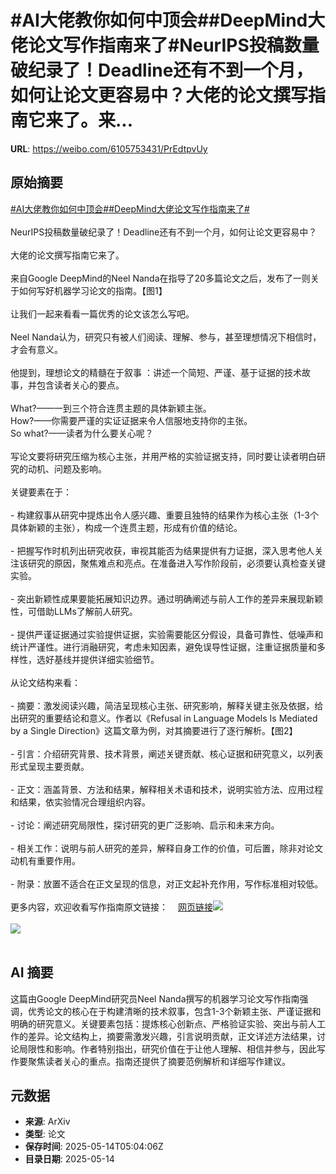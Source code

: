 # #AI大佬教你如何中顶会##DeepMind大佬论文写作指南来了#NeurIPS投稿数量破纪录了！Deadline还有不到一个月，如何让论文更容易中？大佬的论文撰写指南它来了。来...

**URL**: https://weibo.com/6105753431/PrEdtpvUy

## 原始摘要

<a href="https://m.weibo.cn/search?containerid=231522type%3D1%26t%3D10%26q%3D%23AI%E5%A4%A7%E4%BD%AC%E6%95%99%E4%BD%A0%E5%A6%82%E4%BD%95%E4%B8%AD%E9%A1%B6%E4%BC%9A%23&amp;extparam=%23AI%E5%A4%A7%E4%BD%AC%E6%95%99%E4%BD%A0%E5%A6%82%E4%BD%95%E4%B8%AD%E9%A1%B6%E4%BC%9A%23" data-hide=""><span class="surl-text">#AI大佬教你如何中顶会#</span></a><a href="https://m.weibo.cn/search?containerid=231522type%3D1%26t%3D10%26q%3D%23DeepMind%E5%A4%A7%E4%BD%AC%E8%AE%BA%E6%96%87%E5%86%99%E4%BD%9C%E6%8C%87%E5%8D%97%E6%9D%A5%E4%BA%86%23&amp;extparam=%23DeepMind%E5%A4%A7%E4%BD%AC%E8%AE%BA%E6%96%87%E5%86%99%E4%BD%9C%E6%8C%87%E5%8D%97%E6%9D%A5%E4%BA%86%23" data-hide=""><span class="surl-text">#DeepMind大佬论文写作指南来了#</span></a><br><br>NeurIPS投稿数量破纪录了！Deadline还有不到一个月，如何让论文更容易中？<br><br>大佬的论文撰写指南它来了。<br><br>来自Google DeepMind的Neel Nanda在指导了20多篇论文之后，发布了一则关于如何写好机器学习论文的指南。【图1】<br><br>让我们一起来看看一篇优秀的论文该怎么写吧。<br><br>Neel Nanda认为，研究只有被人们阅读、理解、参与，甚至理想情况下相信时，才会有意义。<br><br>他提到，理想论文的精髓在于叙事 ：讲述一个简短、严谨、基于证据的技术故事，并包含读者关心的要点。<br><br>What?——一到三个符合连贯主题的具体新颖主张。<br>How?——你需要严谨的实证证据来令人信服地支持你的主张。<br>So what?——读者为什么要关心呢？<br><br>写论文要将研究压缩为核心主张，并用严格的实验证据支持，同时要让读者明白研究的动机、问题及影响。<br><br>关键要素在于：<br><br>- 构建叙事从研究中提炼出令人感兴趣、重要且独特的结果作为核心主张（1-3个具体新颖的主张），构成一个连贯主题，形成有价值的结论。<br><br>- 把握写作时机列出研究收获，审视其能否为结果提供有力证据，深入思考他人关注该研究的原因，聚焦难点和亮点。在准备进入写作阶段前，必须要认真检查关键实验。<br><br>- 突出新颖性成果要能拓展知识边界。通过明确阐述与前人工作的差异来展现新颖性，可借助LLMs了解前人研究。<br><br>- 提供严谨证据通过实验提供证据，实验需要能区分假设，具备可靠性、低噪声和统计严谨性。进行消融研究，考虑未知因素，避免误导性证据，注重证据质量和多样性，选好基线并提供详细实验细节。<br><br>从论文结构来看：<br><br>- 摘要：激发阅读兴趣，简洁呈现核心主张、研究影响，解释关键主张及依据，给出研究的重要结论和意义。作者以《Refusal in Language Models Is Mediated by a Single Direction》这篇文章为例，对其摘要进行了逐行解析。【图2】<br><br>- 引言：介绍研究背景、技术背景，阐述关键贡献、核心证据和研究意义，以列表形式呈现主要贡献。<br><br>- 正文：涵盖背景、方法和结果，解释相关术语和技术，说明实验方法、应用过程和结果，依实验情况合理组织内容。<br><br>- 讨论：阐述研究局限性，探讨研究的更广泛影响、启示和未来方向。<br><br>- 相关工作：说明与前人研究的差异，解释自身工作的价值，可后置，除非对论文动机有重要作用。<br><br>- 附录：放置不适合在正文呈现的信息，对正文起补充作用，写作标准相对较低。<br><br>更多内容，欢迎收看写作指南原文链接：<a href="https://weibo.cn/sinaurl?u=https%3A%2F%2Fwww.alignmentforum.org%2Fposts%2FeJGptPbbFPZGLpjsp%2Fhighly-opinionated-advice-on-how-to-write-ml-papers" data-hide=""><span class="url-icon"><img style="width: 1rem;height: 1rem" src="https://h5.sinaimg.cn/upload/2015/09/25/3/timeline_card_small_web_default.png" referrerpolicy="no-referrer"></span><span class="surl-text">网页链接</span></a><img style="" src="https://tvax1.sinaimg.cn/large/006Fd7o3gy1i1dzwdyep4j30ti0ys1ia.jpg" referrerpolicy="no-referrer"><br><br><img style="" src="https://tvax2.sinaimg.cn/large/006Fd7o3gy1i1dzwfadqkj30xc0hxqm2.jpg" referrerpolicy="no-referrer"><br><br>

## AI 摘要

这篇由Google DeepMind研究员Neel Nanda撰写的机器学习论文写作指南强调，优秀论文的核心在于构建清晰的技术叙事，包含1-3个新颖主张、严谨证据和明确的研究意义。关键要素包括：提炼核心创新点、严格验证实验、突出与前人工作的差异。论文结构上，摘要需激发兴趣，引言说明贡献，正文详述方法结果，讨论局限性和影响。作者特别指出，研究价值在于让他人理解、相信并参与，因此写作要聚焦读者关心的重点。指南还提供了摘要范例解析和详细写作建议。

## 元数据

- **来源**: ArXiv
- **类型**: 论文
- **保存时间**: 2025-05-14T05:04:06Z
- **目录日期**: 2025-05-14
